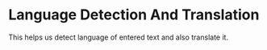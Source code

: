 # Language Detection And Translation
This helps us detect language of entered text and also translate it.
